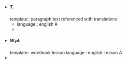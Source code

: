 - ##### T.
  template:: paragraph text referenced with translations
	- language:: english
	  A
	-
- ##### W.pI.
  template:: workbook lesson
  language:: english
  Lesson
  A
-